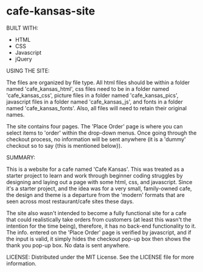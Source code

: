 # cafe-kansas-site

BUILT WITH:
- HTML
- CSS
- Javascript
- jQuery

USING THE SITE:

The files are organized by file type. All html files should be within a folder named 'cafe_kansas_html', css files need to be in a folder named 'cafe_kansas_css', picture files in a folder named 'cafe_kansas_pics', javascript files in a folder named 'cafe_kansas_js', and fonts in a folder named 'cafe_kansas_fonts'. Also, all files will need to retain their original names.

The site contains four pages. The 'Place Order' page is where you can select items to 'order' within the drop-down menus. Once going through the checkout process, no information will be sent anywhere (it is a 'dummy' checkout so to say {this is mentioned below}).

SUMMARY:

This is a website for a cafe named 'Cafe Kansas'. This was treated as a starter project to learn and work through beginner coding struggles by designing and laying out a page with some html, css, and javascript. Since it's a starter project, and the idea was for a very small, family-owned cafe, the design and theme is a departure from the 'modern' formats that are seen across most restaurant/cafe sites these days. 

The site also wasn't intended to become a fully functional site for a cafe that could realistically take orders from customers (at least this wasn't the intention for the time being), therefore, it has no back-end functionality to it. The info. entered on the 'Place Order' page is verified by javascript, and if the input is valid, it simply hides the checkout pop-up box then shows the thank you pop-up box. No data is sent anywhere.

LICENSE:
Distributed under the MIT License. See the LICENSE file for more information.
